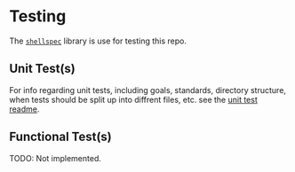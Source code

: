 # Testing

The [`shellspec`](https://github.com/shellspec/shellspec#testing-shell-functions) library is use for testing this repo.

## Unit Test(s)

For info regarding unit tests, including goals, standards, directory structure, when tests should be split up into diffrent files, etc. see the [unit test readme](unit/README.md).

## Functional Test(s)

TODO: Not implemented.
